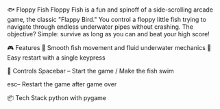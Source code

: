 🐟 Floppy Fish
Floppy Fish is a fun and spinoff of a side-scrolling arcade game, the classic "Flappy Bird." You control a floppy little fish trying to navigate through endless underwater pipes without crashing. The objective? Simple: survive as long as you can and beat your high score!

🎮 Features
🐠 Smooth fish movement and fluid underwater mechanics
🔁 Easy restart with a single keypress

🚀 Controls
Spacebar – Start the game / Make the fish swim

esc– Restart the game after game over

📦 Tech Stack
python with pygame


